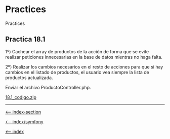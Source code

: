 
# Practices

Practices

## Practica 18.1

1º) Cachear el array de productos de la acción de forma que se evite realizar peticiones innecesarias en la base de datos mientras no haga falta.

2º) Realizar los cambios necesarios en el resto de acciones para que si hay cambios en el listado de productos, el usuario vea siempre la lista de productos actualizada.

Enviar el archivo ProductoController.php.

[18.1_codigo.zip](/symfony/trainingIT/18-cache/18.1_codigo.zip)

---

[<-- index-section](/symfony/trainingIT/index.md)

[<-- index/symfony](/symfony/index.md)

[<-- index](/README.md)
